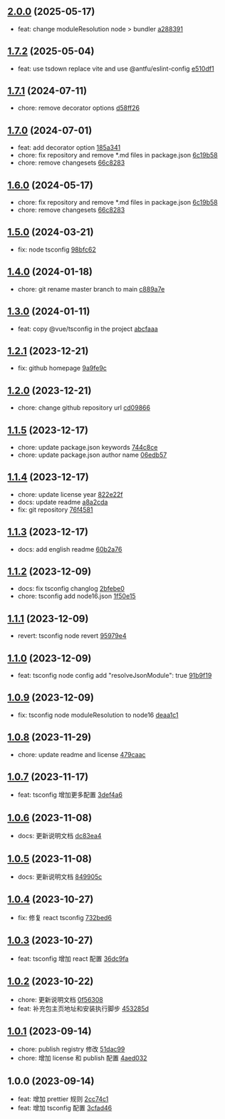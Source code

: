 ## [2.0.0](https://github.com/tomjs/config/compare/tsconfig%401.7.2...tsconfig%402.0.0) (2025-05-17)

- feat: change moduleResolution node > bundler  [a288391](https://github.com/tomjs/config/commit/a288391)

## [1.7.2](https://github.com/tomjs/config/compare/tsconfig%401.7.1...tsconfig%401.7.2) (2025-05-04)

- feat: use tsdown replace vite and use @antfu/eslint-config  [e510df1](https://github.com/tomjs/config/commit/e510df1)

## [1.7.1](https://github.com/tomjs/config/compare/tsconfig%401.7.0...tsconfig%401.7.1) (2024-07-11)

- chore: remove decorator options [d58ff26](https://github.com/tomjs/config/commit/d58ff26)

## [1.7.0](https://github.com/tomjs/config/compare/%40tomjs%2Ftsconfig%401.5.0...tsconfig%401.7.0) (2024-07-01)

- feat: add decorator option [185a341](https://github.com/tomjs/config/commit/185a341)
- chore: fix repository and remove \*.md files in package.json [6c19b58](https://github.com/tomjs/config/commit/6c19b58)
- chore: remove changesets [66c8283](https://github.com/tomjs/config/commit/66c8283)

## [1.6.0](https://github.com/tomjs/config/compare/%40tomjs%2Ftsconfig%401.5.0...%40tomjs%2Ftsconfig%401.6.0) (2024-05-17)

- chore: fix repository and remove \*.md files in package.json [6c19b58](https://github.com/tomjs/config/commit/6c19b58)
- chore: remove changesets [66c8283](https://github.com/tomjs/config/commit/66c8283)

## [1.5.0](https://github.com/tomjs/config/compare/%40tomjs%2Ftsconfig%401.4.0...%40tomjs%2Ftsconfig%401.5.0) (2024-03-21)

- fix: node tsconfig [98bfc62](https://github.com/tomjs/config/commit/98bfc62)

## [1.4.0](https://github.com/tomjs/config/compare/%40tomjs%2Ftsconfig%401.3.0...%40tomjs%2Ftsconfig%401.4.0) (2024-01-18)

- chore: git rename master branch to main [c889a7e](https://github.com/tomjs/config/commit/c889a7e)

## [1.3.0](https://github.com/tomjs/config/compare/%40tomjs%2Ftsconfig%401.2.1...%40tomjs%2Ftsconfig%401.3.0) (2024-01-11)

- feat: copy @vue/tsconfig in the project [abcfaaa](https://github.com/tomjs/config/commit/abcfaaa)

## [1.2.1](https://github.com/tomjs/config/compare/%40tomjs%2Ftsconfig%401.2.0...%40tomjs%2Ftsconfig%401.2.1) (2023-12-21)

- fix: github homepage [9a9fe9c](https://github.com/tomjs/config/commit/9a9fe9c)

## [1.2.0](https://github.com/tomjs/config/compare/%40tomjs%2Ftsconfig%401.1.5...%40tomjs%2Ftsconfig%401.2.0) (2023-12-21)

- chore: change github repository url [cd09866](https://github.com/tomjs/config/commit/cd09866)

## [1.1.5](https://github.com/tomjs/config/compare/%40tomjs%2Ftsconfig%401.1.4...%40tomjs%2Ftsconfig%401.1.5) (2023-12-17)

- chore: update package.json keywords [744c8ce](https://github.com/tomjs/config/commit/744c8ce)
- chore: update package.json author name [06edb57](https://github.com/tomjs/config/commit/06edb57)

## [1.1.4](https://github.com/tomjs/config/compare/%40tomjs%2Ftsconfig%401.1.3...%40tomjs%2Ftsconfig%401.1.4) (2023-12-17)

- chore: update license year [822e22f](https://github.com/tomjs/config/commit/822e22f)
- docs: update readme [a8a2cda](https://github.com/tomjs/config/commit/a8a2cda)
- fix: git repository [76f4581](https://github.com/tomjs/config/commit/76f4581)

## [1.1.3](https://github.com/tomjs/config/compare/%40tomjs%2Ftsconfig%401.1.2...%40tomjs%2Ftsconfig%401.1.3) (2023-12-17)

- docs: add english readme [60b2a76](https://github.com/tomjs/config/commit/60b2a76)

## [1.1.2](https://github.com/tomjs/config/compare/%40tomjs%2Ftsconfig%401.1.1...%40tomjs%2Ftsconfig%401.1.2) (2023-12-09)

- docs: fix tsconfig changlog [2bfebe0](https://github.com/tomjs/config/commit/2bfebe0)
- chore: tsconfig add node16.json [1f50e15](https://github.com/tomjs/config/commit/1f50e15)

## [1.1.1](https://github.com/tomjs/config/compare/%40tomjs%2Ftsconfig%401.1.0...%40tomjs%2Ftsconfig%401.1.1) (2023-12-09)

- revert: tsconfig node revert [95979e4](https://github.com/tomjs/config/commit/95979e4)

## [1.1.0](https://github.com/tomjs/config/compare/%40tomjs%2Ftsconfig%401.0.9...%40tomjs%2Ftsconfig%401.1.0) (2023-12-09)

- feat: tsconfig node config add "resolveJsonModule": true [91b9f19](https://github.com/tomjs/config/commit/91b9f19)

## [1.0.9](https://github.com/tomjs/config/compare/%40tomjs%2Ftsconfig%401.0.8...%40tomjs%2Ftsconfig%401.0.9) (2023-12-09)

- fix: tsconfig node moduleResolution to node16 [deaa1c1](https://github.com/tomjs/config/commit/deaa1c1)

## [1.0.8](https://github.com/tomjs/config/compare/%40tomjs%2Ftsconfig%401.0.7...%40tomjs%2Ftsconfig%401.0.8) (2023-11-29)

- chore: update readme and license [479caac](https://github.com/tomjs/config/commit/479caac)

## [1.0.7](https://github.com/tomjs/config/compare/%40tomjs%2Ftsconfig%401.0.6...%40tomjs%2Ftsconfig%401.0.7) (2023-11-17)

- feat: tsconfig 增加更多配置 [3def4a6](https://github.com/tomjs/config/commit/3def4a6)

## [1.0.6](https://github.com/tomjs/config/compare/%40tomjs%2Ftsconfig%401.0.5...%40tomjs%2Ftsconfig%401.0.6) (2023-11-08)

- docs: 更新说明文档 [dc83ea4](https://github.com/tomjs/config/commit/dc83ea4)

## [1.0.5](https://github.com/tomjs/config/compare/%40tomjs%2Ftsconfig%401.0.4...%40tomjs%2Ftsconfig%401.0.5) (2023-11-08)

- docs: 更新说明文档 [849905c](https://github.com/tomjs/config/commit/849905c)

## [1.0.4](https://github.com/tomjs/config/compare/%40tomjs%2Ftsconfig%401.0.3...%40tomjs%2Ftsconfig%401.0.4) (2023-10-27)

- fix: 修复 react tsconfig [732bed6](https://github.com/tomjs/config/commit/732bed6)

## [1.0.3](https://github.com/tomjs/config/compare/%40tomjs%2Ftsconfig%401.0.2...%40tomjs%2Ftsconfig%401.0.3) (2023-10-27)

- feat: tsconfig 增加 react 配置 [36dc9fa](https://github.com/tomjs/config/commit/36dc9fa)

## [1.0.2](https://github.com/tomjs/config/compare/%40tomjs%2Ftsconfig%401.0.1...%40tomjs%2Ftsconfig%401.0.2) (2023-10-22)

- chore: 更新说明文档 [0f56308](https://github.com/tomjs/config/commit/0f56308)
- feat: 补充包主页地址和安装执行脚步 [453285d](https://github.com/tomjs/config/commit/453285d)

## [1.0.1](https://github.com/tomjs/config/compare/%40tomjs%2Ftsconfig%401.0.0...%40tomjs%2Ftsconfig%401.0.1) (2023-09-14)

- chore: publish registry 修改 [51dac99](https://github.com/tomjs/config/commit/51dac99)
- chore: 增加 license 和 publish 配置 [4aed032](https://github.com/tomjs/config/commit/4aed032)

## 1.0.0 (2023-09-14)

- feat: 增加 prettier 规则 [2cc74c1](https://github.com/tomjs/config/commit/2cc74c1)
- feat: 增加 tsconfig 配置 [3cfad46](https://github.com/tomjs/config/commit/3cfad46)
